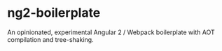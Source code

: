 # ng2-boilerplate
An opinionated, experimental Angular 2 / Webpack boilerplate with AOT compilation and tree-shaking.

